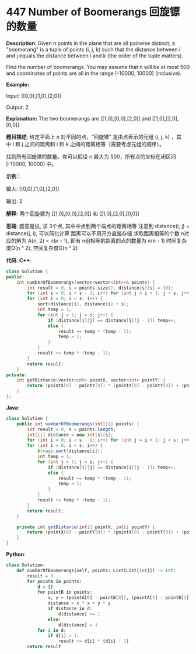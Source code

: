 # 447 Number of Boomerangs 回旋镖的数量

__Description__:
Given n points in the plane that are all pairwise distinct, a "boomerang" is a tuple of points (i, j, k) such that the distance between i and j equals the distance between i and k (the order of the tuple matters).

Find the number of boomerangs. You may assume that n will be at most 500 and coordinates of points are all in the range [-10000, 10000] (inclusive).

__Example:__

Input:
[[0,0],[1,0],[2,0]]

Output:
2

__Explanation:__
The two boomerangs are [[1,0],[0,0],[2,0]] and [[1,0],[2,0],[0,0]]

__题目描述__:
给定平面上 n 对不同的点，“回旋镖” 是由点表示的元组 (i, j, k) ，其中 i 和 j 之间的距离和 i 和 k 之间的距离相等（需要考虑元组的顺序）。

找到所有回旋镖的数量。你可以假设 n 最大为 500，所有点的坐标在闭区间 [-10000, 10000] 中。

__示例：__

输入:
[[0,0],[1,0],[2,0]]

输出:
2

__解释:__
两个回旋镖为 [[1,0],[0,0],[2,0]] 和 [[1,0],[2,0],[0,0]]

__思路__:
题意是说, 求 3个点, 其中中点到两个端点的距离相等
注意到 distance(i, j) = distance(j, i), 可以简化计算
距离可以不用开方直接存储
求取距离相等的个数 n对应的解为 A(n, 2) = n(n - 1), 即有 n组相等的距离的点的数量为 n(n - 1)
时间复杂度O(n ^ 2), 空间复杂度O(n ^ 2)

__代码__:
__C++__:

```C++
class Solution {
public:
    int numberOfBoomerangs(vector<vector<int>>& points) {
        int result = 0, s = points.size(), distance[s][s] = {0};
        for (int i = 0; i < s - 1; i++) for (int j = i + 1; j < s; j++) distance[i][j] = distance[j][i] = getDistance(points[i], points[j]);
        for (int i = 0; i < s; i++) {
            sort(distance[i], distance[i] + s);
            int temp = 1;
            for (int j = 1; j < s; j++) {
                if (distance[i][j] == distance[i][j - 1]) temp++;
                else {
                    result += temp * (temp - 1);
                    temp = 1;
                }
            }
            result += temp * (temp - 1);
        }
        return result;
    }
private:
    int getDistance(vector<int> pointX, vector<int> pointY) {
        return (pointX[0] - pointY[0]) * (pointX[0] - pointY[0]) + (pointX[1] - pointY[1]) * (pointX[1] - pointY[1]);
    }
};
```

__Java__:

```Java
class Solution {
    public int numberOfBoomerangs(int[][] points) {
        int result = 0, s = points.length;
        int[][] distance = new int[s][s];
        for (int i = 0; i < s - 1; i++) for (int j = i + 1; j < s; j++) distance[i][j] = distance[j][i] = getDistance(points[i], points[j]);
        for (int i = 0; i < s; i++) {
            Arrays.sort(distance[i]);
            int temp = 1;
            for (int j = 1; j < s; j++) {
                if (distance[i][j] == distance[i][j - 1]) temp++;
                else {
                    result += temp * (temp - 1);
                    temp = 1;
                }
            }
            result += temp * (temp - 1);
        }
        return result;
    }

    private int getDistance(int[] pointX, int[] pointY) {
        return (pointX[0] - pointY[0]) * (pointX[0] - pointY[0]) + (pointX[1] - pointY[1]) * (pointX[1] - pointY[1]);
    }
}

```

__Python__:

```Python
class Solution:
    def numberOfBoomerangs(self, points: List[List[int]]) -> int:
        result = 0
        for pointA in points:
            d = {}
            for pointB in points:
                x, y = (pointA[0] - pointB[0]), (pointA[1] - pointB[1])
                distance = x * x + y * y
                if distance in d:
                    d[distance] += 1
                else:
                    d[distance] = 1
            for i in d:
                if d[i] > 1:
                    result += d[i] * (d[i] - 1)
        return result
```
